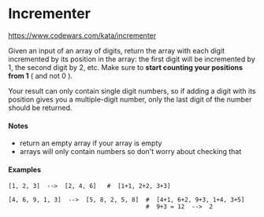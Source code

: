 # Incrementer

https://www.codewars.com/kata/incrementer

Given an input of an array of digits, return the array with each digit incremented by its position in the array: the first digit will be incremented by 1, the second digit by 2, etc. Make sure to **start counting your positions from 1** ( and not 0 ).

Your result can only contain single digit numbers, so if adding a digit with its position gives you a multiple-digit number, only the last digit of the number should be returned.

#### Notes
- return an empty array if your array is empty
- arrays will only contain numbers so don't worry about checking that

#### Examples

```
[1, 2, 3]  -->  [2, 4, 6]   #  [1+1, 2+2, 3+3]

[4, 6, 9, 1, 3]  -->  [5, 8, 2, 5, 8]  #  [4+1, 6+2, 9+3, 1+4, 3+5]
                                       #  9+3 = 12  -->  2
```
